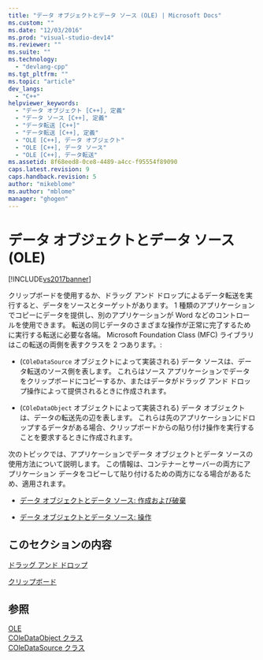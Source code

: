 ```yaml
---
title: "データ オブジェクトとデータ ソース (OLE) | Microsoft Docs"
ms.custom: ""
ms.date: "12/03/2016"
ms.prod: "visual-studio-dev14"
ms.reviewer: ""
ms.suite: ""
ms.technology: 
  - "devlang-cpp"
ms.tgt_pltfrm: ""
ms.topic: "article"
dev_langs: 
  - "C++"
helpviewer_keywords: 
  - "データ オブジェクト [C++], 定義"
  - "データ ソース [C++], 定義"
  - "データ転送 [C++]"
  - "データ転送 [C++], 定義"
  - "OLE [C++], データ オブジェクト"
  - "OLE [C++], データ ソース"
  - "OLE [C++], データ転送"
ms.assetid: 8f68eed8-0ce8-4489-a4cc-f95554f89090
caps.latest.revision: 9
caps.handback.revision: 5
author: "mikeblome"
ms.author: "mblome"
manager: "ghogen"
---
```

# データ オブジェクトとデータ ソース (OLE)
[!INCLUDE[vs2017banner](../assembler/inline/includes/vs2017banner.md)]

クリップボードを使用するか、ドラッグ アンド ドロップによるデータ転送を実行すると、データをソースとターゲットがあります。  1 種類のアプリケーションでコピーにデータを提供し、別のアプリケーションが Word などのコントロールを使用できます。  転送の同じデータのさまざまな操作が正常に完了するために実行する転送に必要な各端。  Microsoft Foundation Class \(MFC\) ライブラリはこの転送の両側を表すクラスを 2 つあります。:  
  
-   \(`COleDataSource` オブジェクトによって実装される\) データ ソースは、データ転送のソース側を表します。  これらはソース アプリケーションでデータをクリップボードにコピーするか、またはデータがドラッグ アンド ドロップ操作によって提供されるときに作成されます。  
  
-   \(`COleDataObject` オブジェクトによって実装される\) データ オブジェクトは、データの転送先の辺を表します。  これらは先のアプリケーションにドロップするデータがある場合、クリップボードからの貼り付け操作を実行することを要求するときに作成されます。  
  
 次のトピックでは、アプリケーションでデータ オブジェクトとデータ ソースの使用方法について説明します。  この情報は、コンテナーとサーバーの両方にアプリケーション データをコピーして貼り付けるための両方になる場合があるため、適用されます。  
  
-   [データ オブジェクトとデータ ソース: 作成および破棄](../mfc/data-objects-and-data-sources-creation-and-destruction.md)  
  
-   [データ オブジェクトとデータ ソース: 操作](../mfc/data-objects-and-data-sources-manipulation.md)  
  
## このセクションの内容  
 [ドラッグ アンド ドロップ](../mfc/drag-and-drop-ole.md)  
  
 [クリップボード](../mfc/clipboard.md)  
  
## 参照  
 [OLE](../mfc/ole-in-mfc.md)   
 [COleDataObject クラス](../mfc/reference/coledataobject-class.md)   
 [COleDataSource クラス](../mfc/reference/coledatasource-class.md)